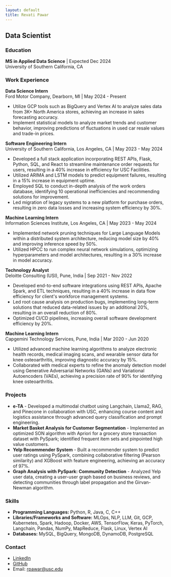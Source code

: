 ```yaml
---
layout: default
title: Revati Pawar
---
```

## Data Scientist

### Education
**MS in Applied Data Science** | Expected Dec 2024  
University of Southern California, CA

### Work Experience

**Data Science Intern**  
Ford Motor Company, Dearborn, MI | May 2024 - Present  
- Utilize GCP tools such as BigQuery and Vertex AI to analyze sales data from 3K+ North America stores, achieving an increase in sales forecasting accuracy.
- Implement statistical models to analyze market trends and customer behavior, improving predictions of fluctuations in used car resale values and trade-in prices.

**Software Engineering Intern**  
University of Southern California, Los Angeles, CA | May 2023 - May 2024  
- Developed a full stack application incorporating REST APIs, Flask, Python, SQL, and React to streamline maintenance order requests for users, resulting in a 40% increase in efficiency for USC Facilities.
- Utilized ARIMA and LSTM models to predict equipment failures, resulting in a 15% increase in equipment uptime.
- Employed SQL to conduct in-depth analysis of the work orders database, identifying 10 operational inefficiencies and recommending solutions for improvement.
- Led migration of legacy systems to a new platform for purchase orders, resulting in zero data losses and increasing system efficiency by 30%.

**Machine Learning Intern**  
Information Sciences Institute, Los Angeles, CA | May 2023 - May 2024  
- Implemented network pruning techniques for Large Language Models within a distributed system architecture, reducing model size by 40% and improving inference speed by 50%.
- Utilized HPCC to run complex neural network simulations, optimizing hyperparameters and model architectures, resulting in a 30% increase in model accuracy.

**Technology Analyst**  
Deloitte Consulting (USI), Pune, India | Sep 2021 - Nov 2022  
- Developed end-to-end software integrations using REST APIs, Apache Spark, and ETL techniques, resulting in a 40% increase in data flow efficiency for client's workforce management systems.
- Led root cause analysis on production bugs, implementing long-term solutions that reduced data-related issues by an additional 20%, resulting in an overall reduction of 80%.
- Optimized CI/CD pipelines, increasing overall software development efficiency by 20%.

**Machine Learning Intern**  
Capgemini Technology Services, Pune, India | Mar 2020 - Jun 2020  
- Utilized advanced machine learning algorithms to analyze electronic health records, medical imaging scans, and wearable sensor data for knee osteoarthritis, improving diagnostic accuracy by 15%.
- Collaborated with medical experts to refine the anomaly detection model using Generative Adversarial Networks (GANs) and Variational Autoencoders (VAEs), achieving a precision rate of 90% for identifying knee osteoarthritis.

### Projects
- **e-TA** - Developed a multimodal chatbot using Langchain, Llama2, RAG, and Pinecone in collaboration with USC, enhancing course content and logistics assistance through advanced query classification and prompt engineering.
- **Market Basket Analysis for Customer Segmentation** - Implemented an optimized SON algorithm with Apriori for a grocery store transaction dataset with PySpark; identified frequent item sets and pinpointed high value customers.
- **Yelp Recommender System** - Built a recommender system to predict user ratings using PySpark, combining collaborative filtering (Pearson similarity) and XGBoost with feature engineering, achieving an accuracy of 97%.
- **Graph Analysis with PySpark: Community Detection** - Analyzed Yelp user data, creating a user-user graph based on business reviews, and detecting communities through label propagation and the Girvan-Newman algorithm.

### Skills
- **Programming Languages:** Python, R, Java, C, C++
- **Libraries/Frameworks and Software:** MLOps, NLP, LLM, Git, GCP, Kubernetes, Spark, Hadoop, Docker, AWS, TensorFlow, Keras, PyTorch, Langchain, Pandas, NumPy, MapReduce, Flask, Linux, Vertex AI
- **Databases:** MySQL, BigQuery, MongoDB, DynamoDB, PostgreSQL

### Contact
- [LinkedIn](https://www.linkedin.com/in/revatipawar29/)
- [GitHub](https://github.com/revatip2)
- Email: [rpawar@usc.edu](mailto:rpawar@usc.edu)
